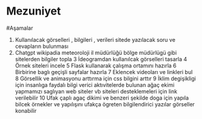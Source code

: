 # Mezuniyet
#Aşamalar

1. Kullanılacak görselleri , bilgileri , verileri  sitede yazılacak soru ve cevapların bulunması  
2. Chatgpt wikipadia  meteoroloji il müdürlüğü bölge müdürlügü gibi sitelerden bilgiler topla 
3 İdeogramdan kullanılcak görselleri  tasarla 
4 Örnek siteleri incele 
5 Flask kullanarak çalışma ortamını hazırla
6 Birbirine baglı geçişli sayfalar hazırla 
7 Eklencek videoları ve linkleri bul 
8 Görsellik ve animasyonu arttırma için css  bilgini arttır 
9 İklim degişikligi için insanlıga faydalı bilgi verici  aktıvitelerde bulunan ağaç ekimi yapmamızı saglıyan web siteler vb siteleri desteklemeleri için link verilebilir
10 Ufak çaplı agaç dikimi ve benzeri şekilde doga için yapıla bilcek örnekler ve yapılışını ufakça ögreten bilgilendirici yazılar görseller konabilir 



